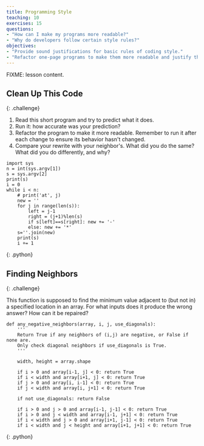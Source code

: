 ```yaml
---
title: Programming Style
teaching: 10
exercises: 15
questions:
- "How can I make my programs more readable?"
- "Why do developers follow certain style rules?"
objectives:
- "Provide sound justifications for basic rules of coding style."
- "Refactor one-page programs to make them more readable and justify the changes."
---
```

FIXME: lesson content.

## Clean Up This Code
{: .challenge}

1. Read this short program and try to predict what it does.
2. Run it: how accurate was your prediction?
3. Refactor the program to make it more readable.
   Remember to run it after each change to ensure its behavior hasn't changed.
4. Compare your rewrite with your neighbor's.
   What did you do the same?
   What did you do differently, and why?

~~~
import sys
n = int(sys.argv[1])
s = sys.argv[2]
print(s)
i = 0
while i < n:
    # print('at', j)
    new = ''
    for j in range(len(s)):
        left = j-1
        right = (j+1)%len(s)
        if s[left]==s[right]: new += '-'
        else: new += '*'
    s=''.join(new)
    print(s)
    i += 1
~~~
{: .python}

## Finding Neighbors
{: .challenge}

This function is supposed to find the minimum value adjacent to (but not in) a specified location in an array.
For what inputs does it produce the wrong answer?
How can it be repaired?

~~~
def any_negative_neighbors(array, i, j, use_diagonals):
    '''
    Return True if any neighbors of (i,j) are negative, or False if none are.
    Only check diagonal neighbors if use_diagonals is True.
    '''

    width, height = array.shape

    if i > 0 and array[i-1, j] < 0: return True
    if i < width and array[i+1, j] < 0: return True
    if j > 0 and array[i, i-1] < 0: return True
    if j < width and array[i, j+1] < 0: return True

    if not use_diagonals: return False

    if i > 0 and j > 0 and array[i-1, j-1] < 0: return True
    if i > 0 and j < width and array[i-1, j+1] < 0: return True
    if i < width and j > 0 and array[i+1, j-1] < 0: return True
    if i < width and j < height and array[i+1, j+1] < 0: return True
~~~
{: .python}
